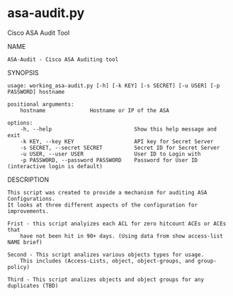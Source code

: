 # asa-audit.py
Cisco ASA Audit Tool 

NAME

	ASA-Audit - Cisco ASA Auditing tool

SYNOPSIS

    usage: working_asa-audit.py [-h] [-k KEY] [-s SECRET] [-u USER] [-p PASSWORD] hostname

    positional arguments:
        hostname              Hostname or IP of the ASA

    options:
        -h, --help                          Show this help message and exit
        -k KEY, --key KEY                   API key for Secret Server
        -s SECRET, --secret SECRET          Secret ID for Secret Server
        -u USER, --user USER                User ID to Login with
        -p PASSWORD, --password PASSWORD    Password for User ID (interactive login is default)

DESCRIPTION

    This script was created to provide a mechanism for auditing ASA Configurations.
    It looks at three different aspects of the configuration for improvements.

    Frist - this script analyizes each ACL for zero hitcount ACEs or ACEs that 
        have not been hit in 90+ days. (Using data from show access-list NAME brief)

    Second - This script analizes various objects types for usage. 
        This includes (Access-Lists, object, object-groups, and group-policy)

    Third - This script analizes objects and object groups for any duplicates (TBD)


